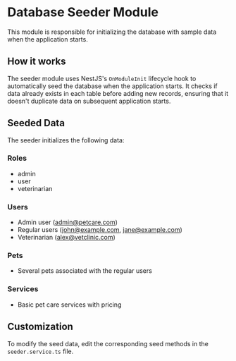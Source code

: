 # Database Seeder Module

This module is responsible for initializing the database with sample data when the application starts.

## How it works

The seeder module uses NestJS's `OnModuleInit` lifecycle hook to automatically seed the database when the application starts. It checks if data already exists in each table before adding new records, ensuring that it doesn't duplicate data on subsequent application starts.

## Seeded Data

The seeder initializes the following data:

### Roles
- admin
- user
- veterinarian

### Users
- Admin user (admin@petcare.com)
- Regular users (john@example.com, jane@example.com)
- Veterinarian (alex@vetclinic.com)

### Pets
- Several pets associated with the regular users

### Services
- Basic pet care services with pricing

## Customization

To modify the seed data, edit the corresponding seed methods in the `seeder.service.ts` file.